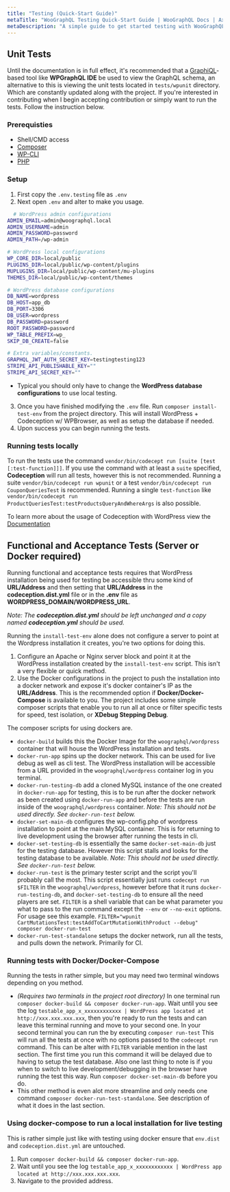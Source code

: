```yaml
---
title: "Testing (Quick-Start Guide)"
metaTitle: "WooGraphQL Testing Quick-Start Guide | WooGraphQL Docs | AxisTaylor"
metaDescription: "A simple guide to get started testing with WooGraphQL."
---
```


## Unit Tests

Until the documentation is in full effect, it's recommended that a [GraphiQL](https://github.com/graphql/graphiql)-based tool like **WPGraphQL IDE** be used to view the GraphQL schema, an alternative to this is viewing the unit tests located in `tests/wpunit` directory. Which are constantly updated along with the project. If you're interested in contributing when I begin accepting contribution or simply want to run the tests. Follow the instruction below.

### Prerequisties

- Shell/CMD access
- [Composer](https://getcomposer.org/)
- [WP-CLI](https://wp-cli.org/)
- [PHP](https://php.net)
### Setup

1. First copy  the `.env.testing` file as `.env`
2. Next open `.env` and alter to make you usage.
  ```bash
	# WordPress admin configurations
  ADMIN_EMAIL=admin@woographql.local
  ADMIN_USERNAME=admin
  ADMIN_PASSWORD=password
  ADMIN_PATH=/wp-admin

  # WordPress local configurations
  WP_CORE_DIR=local/public
  PLUGINS_DIR=local/public/wp-content/plugins
  MUPLUGINS_DIR=local/public/wp-content/mu-plugins
  THEMES_DIR=local/public/wp-content/themes

  # WordPress database configurations
  DB_NAME=wordpress
  DB_HOST=app_db
  DB_PORT=3306
  DB_USER=wordpress
  DB_PASSWORD=password
  ROOT_PASSWORD=password
  WP_TABLE_PREFIX=wp_
  SKIP_DB_CREATE=false

  # Extra variables/constants.
  GRAPHQL_JWT_AUTH_SECRET_KEY=testingtesting123
  STRIPE_API_PUBLISHABLE_KEY=""
  STRIPE_API_SECRET_KEY=""
  ```
  - Typical you should only have to change the **WordPress database configurations** to use local testing.
3. Once you have finished modifying the `.env` file. Run `composer install-test-env` from the project directory. This will install WordPress + Codeception w/ WPBrowser, as well as setup the database if needed.
4. Upon success you can begin running the tests.

### Running tests locally

To run the tests use the command `vendor/bin/codecept run [suite [test [:test-function]]]`.
If you use the command with at least a `suite` specified, **Codeception** will run all tests, however this is not recommended. Running a suite `vendor/bin/codecept run wpunit` or a test `vendor/bin/codecept run CouponQueriesTest` is recommended. Running a single `test-function` like `vendor/bin/codecept run ProductQueriesTest:testProductsQueryAndWhereArgs` is also possible.

To learn more about the usage of Codeception with WordPress view the [Documentation](https://codeception.com/for/wordpress)

## Functional and Acceptance Tests (Server or Docker required)

Running functional and acceptance tests requires that WordPress installation being used for testing be accessible thru some kind of **URL/Address** and then setting that **URL/Address** in the **codeception.dist.yml** file or in the **.env** file as **WORDPRESS_DOMAIN/WORDPRESS_URL**.

_Note: The **codeception.dist.yml** should be left unchanged and a copy named **codeception.yml** should be used._

Running the `install-test-env` alone does not configure a server to point at the Wordpress installation it creates, you're two options for doing this.

1. Configure an Apache or Nginx server block and point it at the WordPress installation created by the `install-test-env` script. This isn't a very flexible or quick method.
2. Use the Docker configurations in the project to push the installation into a docker network and expose it's docker container's IP as the **URL/Address**. This is the recommended option if **Docker/Docker-Compose** is available to you. The project includes some simple composer scripts that enable you to run all at once or filter specific tests for speed, test isolation, or **XDebug Stepping Debug**.

The composer scripts for using dockers are.

- `docker-build` builds this the Docker Image for the `woographql/wordpress` container that will house the WordPress installation and tests.
- `docker-run-app` spins up the docker network. This can be used for live debug as well as cli test. The WordPress installation will be accessible from a URL provided in the `woographql/wordpress` container log in you terminal.
- `docker-run-testing-db` add a cloned MySQL instance of the one created in `docker-run-app` for testing, this is to be run after the docker network as been created using `docker-run-app` and before the tests are run inside of the `woographql/wordpress` container. _Note: This should not be used directly. See `docker-run-test` below._
- `docker-set-main-db` configures the wp-config.php of wordpress installation to point at the main MySQL container. This is for returning to live development using the browser after running the tests in cli.
- `docker-set-testing-db` is essentially the same `docker-set-main-db` just for the testing database. However this script stalls and looks for the testing database to be available. _Note: This should not be used directly. See `docker-run-test` below._
- `docker-run-test` is the primary tester script and the script you'll probably call the most. This script essentially just runs `codecept run $FILTER` in the `woographql/wordpress`, however before that it runs `docker-run-testing-db`, and `docker-set-testing-db` to ensure all the need players are set. `FILTER` is a shell variable that can be what parameter you what to pass to the run command except the `--env` or `--no-exit` options. For usage see this example. `FILTER="wpunit CartMutationsTest:testAddToCartMutationWithProduct --debug" composer docker-run-test`
- `docker-run-test-standalone` setups the docker network, run all the tests, and pulls down the network. Primarily for CI.

### Running tests with Docker/Docker-Compose

Running the tests in rather simple, but you may need two terminal windows depending on you method.

- _(Requires two terminals in the project root directory)_ In one terminal run `composer docker-build && composer docker-run-app`. Wait until you see the log `testable_app_x_xxxxxxxxxxxx | WordPress app located at http://xxx.xxx.xxx.xxx`, then you're ready to run the tests and can leave this terminal running and move to your second one. In your second terminal you can run the by executing `composer run-test` This will run all the tests at once with no options passed to the `codecept run` command. This can be alter with `FILTER` variable mention in the last section. The first time you run this command it will be delayed due to having to setup the test database. Also one last thing to note is if you when to switch to live development/debugging in the browser have running the test this way. Run `composer docker-set-main-db` before you do.
- This other method is even alot more streamline and only needs one command `composer docker-run-test-standalone`. See description of what it does in the last section.

### Using docker-compose to run a local installation for live testing

This is rather simple just like with testing using docker ensure that `env.dist` and `codeception.dist.yml` are untouched.

1. Run `composer docker-build && composer docker-run-app`.
2. Wait until you see the log `testable_app_x_xxxxxxxxxxxx | WordPress app located at http://xxx.xxx.xxx.xxx`.
3. Navigate to the provided address.
